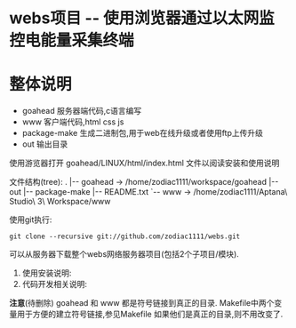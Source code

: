  webs项目 -- 使用浏览器通过以太网监控电能量采集终端
=====================================================

# 整体说明

* goahead 服务器端代码,c语言编写
* www 客户端代码,html css js
* package-make 生成二进制包,用于web在线升级或者使用ftp上传升级
* out 输出目录

使用游览器打开 goahead/LINUX/html/index.html 文件以阅读安装和使用说明

文件结构(tree):
.
|-- goahead -> /home/zodiac1111/workspace/goahead
|-- out
|-- package-make
|-- README.txt
`-- www -> /home/zodiac1111/Aptana\ Studio\ 3\ Workspace/www

使用git执行:
	
	git clone --recursive git://github.com/zodiac1111/webs.git

可以从服务器下载整个webs网络服务器项目(包括2个子项目/模块).

1. 使用安装说明:
2. 代码开发相关说明:

**注意**(待删除)
goahead 和 www 都是符号链接到真正的目录.
    Makefile中两个变量用于方便的建立符号链接,参见Makefile
如果他们是真正的目录,则不用改变了.
